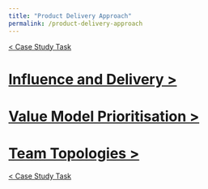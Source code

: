 ```yaml
---
title: "Product Delivery Approach"
permalink: /product-delivery-approach
---
```


[< Case Study Task](https://robertbarrow.github.io/primarybid/)

# [Influence and Delivery >](https://robertbarrow.github.io/primarybid/influence-and-delivery)

# [Value Model Prioritisation >](https://robertbarrow.github.io/primarybid/value-model-prioritisation)

# [Team Topologies >](https://robertbarrow.github.io/primarybid/team-topologies)

[< Case Study Task](https://robertbarrow.github.io/primarybid/)
